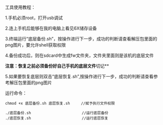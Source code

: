 工具使用教程：

1.手机必须root，打开usb调试

2.连上手机后能够在我的电脑上看见6X储存设备

3.终端运行“底层备份.sh”，按操作进行下一步，成功的判断请查看解压包里面的png图片，要允许shell获取权限

4.备份成功后，则在sdcard中生成fw文件夹，文件夹里面则是该机的底层文件

**注意：恢复之前必须备份好自己手机的底层文件**切记**

5.如果要恢复底层则双击“底层恢复.sh”,按操作进行下一步，成功的判断请查看参考解压包里面的png图片

运行命令：

```
chmod +x 底层备份.sh 底层恢复.sh	 //赋予执行文件权限

./底层备份.sh						//运行底层备份
./底层恢复.sh						//运行底层恢复
```